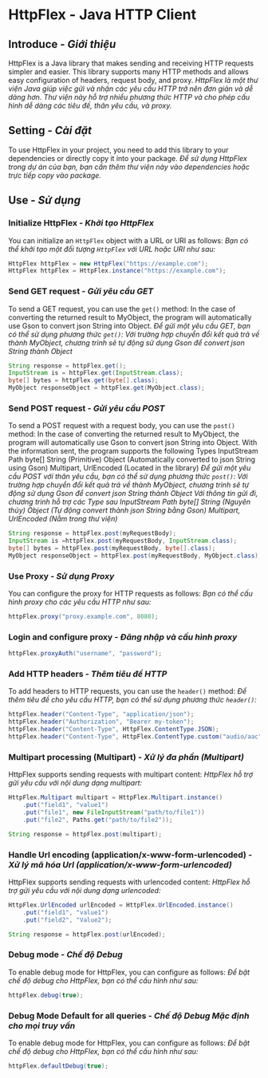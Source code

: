 # HttpFlex - Java HTTP Client

## Introduce - *Giới thiệu*

HttpFlex is a Java library that makes sending and receiving HTTP requests simpler and easier. This library supports many HTTP methods and allows easy configuration of headers, request body, and proxy.
*HttpFlex là một thư viện Java giúp việc gửi và nhận các yêu cầu HTTP trở nên đơn giản và dễ dàng hơn. Thư viện này hỗ trợ nhiều phương thức HTTP và cho phép cấu hình dễ dàng các tiêu đề, thân yêu cầu, và proxy.*

## Setting - *Cài đặt*

To use HttpFlex in your project, you need to add this library to your dependencies or directly copy it into your package.
*Để sử dụng HttpFlex trong dự án của bạn, bạn cần thêm thư viện này vào dependencies hoặc trực tiếp copy vào package.*

## Use - *Sử dụng*

### Initialize HttpFlex - *Khởi tạo HttpFlex*

You can initialize an `HttpFlex` object with a URL or URI as follows:
*Bạn có thể khởi tạo một đối tượng `HttpFlex` với URL hoặc URI như sau:*

```java
HttpFlex httpFlex = new HttpFlex("https://example.com");
HttpFlex httpFlex = HttpFlex.instance("https://example.com");
```

### Send GET request - *Gửi yêu cầu GET*

To send a GET request, you can use the `get()` method:
In the case of converting the returned result to MyObject, the program will automatically use Gson to convert json String into Object.
*Để gửi một yêu cầu GET, bạn có thể sử dụng phương thức `get()`:
Với trường hợp chuyển đổi kết quả trả về thành MyObject, chương trình sẽ tự động sử dụng Gson để convert json String thành Object*

```java
String response = httpFlex.get();
InputStream is = httpFlex.get(InputStream.class);
byte[] bytes = httpFlex.get(byte[].class);
MyObject responseObject = httpFlex.get(MyObject.class);
```

### Send POST request - *Gửi yêu cầu POST*

To send a POST request with a request body, you can use the `post()` method:
In the case of converting the returned result to MyObject, the program will automatically use Gson to convert json String into Object.
With the information sent, the program supports the following Types
InputStream Path byte[] String (Primitive)
Object (Automatically converted to json String using Gson)
Multipart, UrlEncoded (Located in the library)
*Để gửi một yêu cầu POST với thân yêu cầu, bạn có thể sử dụng phương thức `post()`:
Với trường hợp chuyển đổi kết quả trả về thành MyObject, chương trình sẽ tự động sử dụng Gson để convert json String thành Object
Với thông tin gửi đi, chương trình hỗ trợ các Type sau
InputStream Path byte[] String (Nguyên thủy)
Object (Tự động convert thành json String bằng Gson)
Multipart, UrlEncoded (Nằm trong thư viện)*

```java
String response = httpFlex.post(myRequestBody);
InputStream is =httpFlex.post(myRequestBody, InputStream.class);
byte[] bytes = httpFlex.post(myRequestBody, byte[].class);
MyObject responseObject = httpFlex.post(myRequestBody, MyObject.class);
```

### Use Proxy - *Sử dụng Proxy*

You can configure the proxy for HTTP requests as follows:
*Bạn có thể cấu hình proxy cho các yêu cầu HTTP như sau:*

```java
httpFlex.proxy("proxy.example.com", 8080);
```

### Login and configure proxy - *Đăng nhập và cấu hình proxy*

```java
httpFlex.proxyAuth("username", "password");
```

### Add HTTP headers - *Thêm tiêu đề HTTP*

To add headers to HTTP requests, you can use the `header()` method:
*Để thêm tiêu đề cho yêu cầu HTTP, bạn có thể sử dụng phương thức `header()`:*

```java
httpFlex.header("Content-Type", "application/json");
httpFlex.header("Authorization", "Bearer my-token");
httpFlex.header("Content-Type", HttpFlex.ContentType.JSON);
httpFlex.header("Content-Type", HttpFlex.ContentType.custom("audio/aac");
```

### Multipart processing (Multipart) - *Xử lý đa phần (Multipart)*

HttpFlex supports sending requests with multipart content:
*HttpFlex hỗ trợ gửi yêu cầu với nội dung dạng multipart:*

```java
HttpFlex.Multipart multipart = HttpFlex.Multipart.instance()
    .put("field1", "value1")
    .put("file1", new FileInputStream("path/to/file1"))
    .put("file2", Paths.get("path/to/file2"));

String response = httpFlex.post(multipart);
```

### Handle Url encoding (application/x-www-form-urlencoded) - *Xử lý mã hóa Url (application/x-www-form-urlencoded)*

HttpFlex supports sending requests with urlencoded content:
*HttpFlex hỗ trợ gửi yêu cầu với nội dung dạng urlencoded:*

```java
HttpFlex.UrlEncoded urlEncoded = HttpFlex.UrlEncoded.instance()
    .put("field1", "value1")
    .put("field2", "Value2");

String response = httpFlex.post(urlEncoded);
```

### Debug mode - *Chế độ Debug*

To enable debug mode for HttpFlex, you can configure as follows:
*Để bật chế độ debug cho HttpFlex, bạn có thể cấu hình như sau:*

```java
httpFlex.debug(true);
```

### Debug Mode Default for all queries - *Chế độ Debug Mặc định cho mọi truy vấn*

To enable debug mode for HttpFlex, you can configure as follows:
*Để bật chế độ debug cho HttpFlex, bạn có thể cấu hình như sau:*

```java
httpFlex.defaultDebug(true);
```

